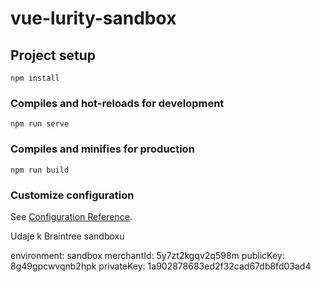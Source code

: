 # vue-lurity-sandbox

## Project setup
```
npm install
```

### Compiles and hot-reloads for development
```
npm run serve
```

### Compiles and minifies for production
```
npm run build
```

### Customize configuration
See [Configuration Reference](https://cli.vuejs.org/config/).


Udaje k Braintree sandboxu 

environment: sandbox
merchantId: 5y7zt2kgqv2q598m
publicKey: 8g49gpcwvqnb2hpk
privateKey: 1a902878683ed2f32cad67db8fd03ad4
